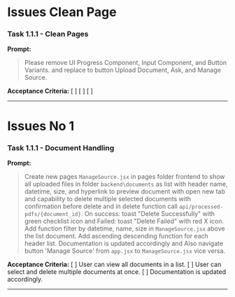# Issues Clean Page

### Task 1.1.1 - Clean Pages

**Prompt:**

> Please remove UI Progress Component, Input Component, and Button Variants. and replace to button Upload Document, Ask, and Manage Source.

**Acceptance Criteria:**
[ ]
[ ] 
[ ] 

---




# Issues No 1

### Task 1.1.1 - Document Handling

**Prompt:**

> Create new pages `ManageSource.jsx` in pages folder frontend to show all uploaded files in folder `backend\documents` as list with header name, datetime, size, and hyperlink to preview document with open new tab and capability to delete multiple selected documents with confirmation before delete and in delete function call `api/processed-pdfs/{document_id}`. On success: toast "Delete Successfully" with green checklist icon and Failed: toast "Delete Failed" with red X icon. Add function filter by datetime, name, size in `ManageSource.jsx` above the list document. Add ascending descending function for each header list. Documentation is updated accordingly and Also navigate button 'Manage Source' from `app.jsx` to `ManageSource.jsx` vice versa. 

**Acceptance Criteria:**
[ ] User can view all documents in a list.
[ ] User can select and delete multiple documents at once.
[ ] Documentation is updated accordingly.

---
